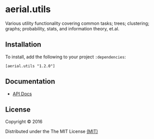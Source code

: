 # aerial.utils

Various utility functionality covering common tasks; trees; clustering; graphs; probability, stats, and information theory, et.al.


## Installation

To install, add the following to your project `:dependencies`:

    [aerial.utils "1.2.0"]

## Documentation

* [API Docs](http://jsa-aerial.github.io/aerial.utils/index.html)


## License

Copyright © 2016 

Distributed under the The MIT License [(MIT)][]

[(MIT)]: http://opensource.org/licenses/MIT
